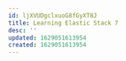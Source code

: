 ```yaml
---
id: ljXVUDgclxuoG8fGyXT8J
title: Learning Elastic Stack 7
desc: ''
updated: 1629051613954
created: 1629051613954
---
```


